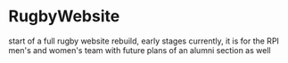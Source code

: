RugbyWebsite
============

start of a full rugby website rebuild, early stages currently, it is for the RPI men's and women's team with future
plans of an alumni section as well


